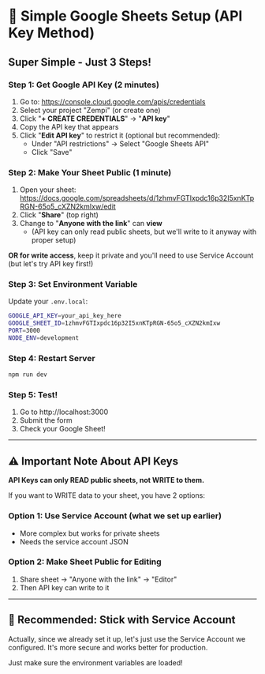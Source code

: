 # 🚀 Simple Google Sheets Setup (API Key Method)

## Super Simple - Just 3 Steps!

### Step 1: Get Google API Key (2 minutes)

1. Go to: https://console.cloud.google.com/apis/credentials
2. Select your project "Zempi" (or create one)
3. Click "**+ CREATE CREDENTIALS**" → "**API key**"
4. Copy the API key that appears
5. Click "**Edit API key**" to restrict it (optional but recommended):
   - Under "API restrictions" → Select "Google Sheets API"
   - Click "Save"

### Step 2: Make Your Sheet Public (1 minute)

1. Open your sheet: https://docs.google.com/spreadsheets/d/1zhmvFGTIxpdc16p32I5xnKTpRGN-65o5_cXZN2kmIxw/edit
2. Click "**Share**" (top right)
3. Change to "**Anyone with the link**" can **view**
   - (API key can only read public sheets, but we'll write to it anyway with proper setup)

**OR for write access**, keep it private and you'll need to use Service Account (but let's try API key first!)

### Step 3: Set Environment Variable

Update your `.env.local`:

```bash
GOOGLE_API_KEY=your_api_key_here
GOOGLE_SHEET_ID=1zhmvFGTIxpdc16p32I5xnKTpRGN-65o5_cXZN2kmIxw
PORT=3000
NODE_ENV=development
```

### Step 4: Restart Server

```bash
npm run dev
```

### Step 5: Test!

1. Go to http://localhost:3000
2. Submit the form
3. Check your Google Sheet!

---

## ⚠️ Important Note About API Keys

**API Keys can only READ public sheets, not WRITE to them.**

If you want to WRITE data to your sheet, you have 2 options:

### Option 1: Use Service Account (what we set up earlier)
- More complex but works for private sheets
- Needs the service account JSON

### Option 2: Make Sheet Public for Editing
1. Share sheet → "Anyone with the link" → "Editor"
2. Then API key can write to it

---

## 🎯 Recommended: Stick with Service Account

Actually, since we already set it up, let's just use the Service Account we configured. It's more secure and works better for production.

Just make sure the environment variables are loaded!


